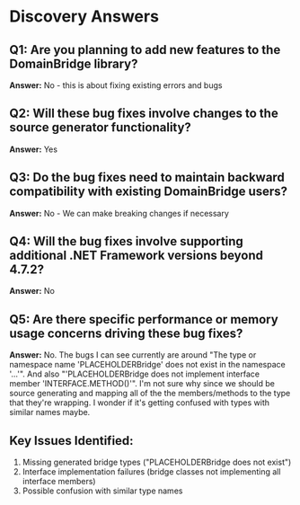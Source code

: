 # Discovery Answers

## Q1: Are you planning to add new features to the DomainBridge library?
**Answer:** No - this is about fixing existing errors and bugs

## Q2: Will these bug fixes involve changes to the source generator functionality?
**Answer:** Yes

## Q3: Do the bug fixes need to maintain backward compatibility with existing DomainBridge users?
**Answer:** No - We can make breaking changes if necessary

## Q4: Will the bug fixes involve supporting additional .NET Framework versions beyond 4.7.2?
**Answer:** No

## Q5: Are there specific performance or memory usage concerns driving these bug fixes?
**Answer:** No. The bugs I can see currently are around "The type or namespace name 'PLACEHOLDERBridge' does not exist in the namespace '...'". And also "'PLACEHOLDERBridge does not implement interface member 'INTERFACE.METHOD()'". I'm not sure why since we should be source generating and mapping all of the the members/methods to the type that they're wrapping. I wonder if it's getting confused with types with similar names maybe.

## Key Issues Identified:
1. Missing generated bridge types ("PLACEHOLDERBridge does not exist")
2. Interface implementation failures (bridge classes not implementing all interface members)
3. Possible confusion with similar type names